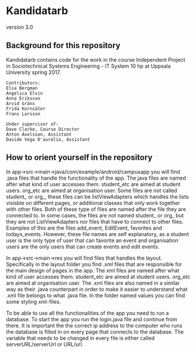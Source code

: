 # Kandidatarb
version 3.0
## Background for this repository
Kandidatarb contains code for the work in the course Independent Project in Sociotechnical Systems Engineering - IT System 10 hp at Uppsala University spring 2017.

```
Contributors:
Elsa Bergman
Angelica Elvin
Anna Eriksson
Arvid Gräns
Frida Kornsäter
Frans Larsson
 
Under supervisor of: 
Dave Clarke, Course Director
Anton Axelsson, Assistant
Davide Vega D'aurelio, Assistant
```

## How to orient yourself in the repository
In app->src->main->java/com/example/android/campusapp you will find .java files that handle the functionality of the app. The java files are named after what kind of user accesses them. student_etc are aimed at student users. org_etc are aimed at organisation user. Some files are not called student_ or org_, these files can be listViewAdapters which handles the lists visisble on different pages, or additional classes that only work together with other files. Both of these type of files are named after the file they are connected to. In some cases, the files are not named student_ or org_ but they are not ListViewAdapters nor files that have to connect to other files. Examples of this are the files add_event, EditEvent, favorites and todays_events. However, these file names are self explanatory, as a student user is the only type of user that can favorite an event and organisation users are the only users that can create events and edit events. 

In app->src->main->res you will find files that handles the layout. Specifically in the layout folder you find .xml files that are responsible for the main design of pages in the app. The xml files are named after what kind of user accesses them. student_etc are aimed at student users. org_etc are aimed at organisation user. The .xml files are also named in a similar way as their .java counterpart in order to make it easier to understand what .xml file belongs to what .java file. In the folder named values you can find some styling xml-files.

To be able to use all the functionalities of the app you need to run a database. To start the app you run the login.java file and continue from there. It is important the the correct ip address to the computer who runs the database is filled in on every page that connects to the database. The variable that needs to be changed in every file is either called serverURL/serverUrl or URL/url. 



